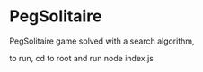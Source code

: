 # PegSolitaire
PegSolitaire game solved with a search algorithm,

to run, cd to root and run node index.js
